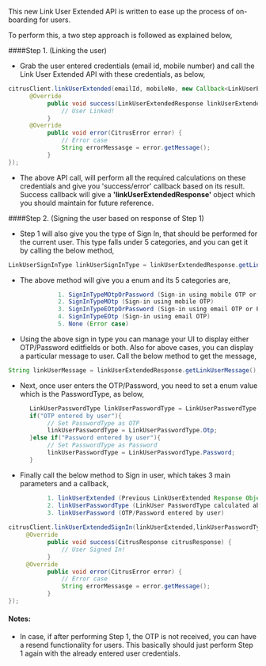 
This new Link User Extended API is written to ease up the process of on-boarding for users. 

To perform this, a two step approach is followed as explained below,

####Step 1. (Linking the user)
 - Grab the user entered credentials (email id, mobile number) and call the Link User Extended API with these credentials, as below,
 
 ```java
 citrusClient.linkUserExtended(emailId, mobileNo, new Callback<LinkUserExtendedResponse>(){
       @Override
            public void success(LinkUserExtendedResponse linkUserExtendedResponse) {
                // User Linked!
            }
       @Override
            public void error(CitrusError error) {
                // Error case
                String errorMessasge = error.getMessage();
            }
 });
 ``` 
 - The above API call, will perform all the required calculations on these credentials and give you 'success/error' callback based on its result. Success callback will give a <b>'linkUserExtendedResponse'</b> object which you should maintain for future reference.
 
 

####Step 2. (Signing the user based on response of Step 1)
 - Step 1 will also give you the type of Sign In, that should be performed for the current user. This type falls under 5 categories, and you can get it by calling the below method,
 
 ```java
 LinkUserSignInType linkUserSignInType = linkUserExtendedResponse.getLinkUserSignInType();
 ```
  - The above method will give you a enum and its 5 categories are,
  ```java
                1. SignInTypeMOtpOrPassword (Sign-in using mobile OTP or Password)
                2. SignInTypeMOtp (Sign-in using mobile OTP)
                3. SignInTypeEOtpOrPassword (Sign-in using email OTP or Password)
                4. SignInTypeEOtp (Sign-in using email OTP)
                5. None (Error case)
   ```

- Using the above sign in type you can manage your UI to display either OTP/Password editfields or both. Also for above cases, you can display a particular message to user. Call the below method to get the message,

 ```java
 String linkUserMessage = linkUserExtendedResponse.getLinkUserMessage();
 ``` 
- Next, once user enters the OTP/Password, you need to set a enum value which is the PasswordType, as below,
```java
      LinkUserPasswordType linkUserPasswordType = LinkUserPasswordType.None;
      if("OTP entered by user"){
           // Set PasswordType as OTP
           linkUserPasswordType = LinkUserPasswordType.Otp;
      }else if("Password entered by user"){
           // Set PasswordType as Password
           linkUserPasswordType = LinkUserPasswordType.Password;
      }
```
 - Finally call the below method to Sign in user, which takes 3 main parameters and a callback,
 ```java
            1. linkUserExtended (Previous LinkUserExtended Response Object)
            2. linkUserPasswordType (LinkUser PasswordType calculated above)
            3. linkUserPassword (OTP/Password entered by user)
  
 citrusClient.linkUserExtendedSignIn(linkUserExtended,linkUserPasswordType,linkUserPassword, new Callback<CitrusResponse>(){
      @Override
            public void success(CitrusResponse citrusResponse) {
                // User Signed In!
            }
      @Override
            public void error(CitrusError error) {
                // Error case
                String errorMessasge = error.getMessage();
            }
});
```

#### Notes:
 - In case, if after performing Step 1, the OTP is not received, you can have a resend functionality for users. This basically should just perform Step 1 again with the already entered user credentials.
